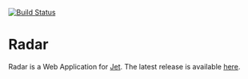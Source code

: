 [![Build Status](https://travis-ci.org/lipp/radar.svg?branch=master)](https://travis-ci.org/lipp/radar)

# Radar

Radar is a Web Application for [Jet](http://jetbus.io).
The latest release is available [here](http://lipp.github.io/radar).
